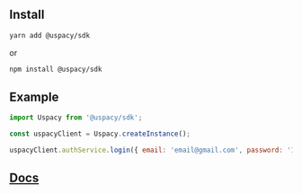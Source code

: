 ## Install

```sh
yarn add @uspacy/sdk
```

or

```sh
npm install @uspacy/sdk
```

## Example

```javascript
import Uspacy from '@uspacy/sdk';

const uspacyClient = Uspacy.createInstance();

uspacyClient.authService.login({ email: 'email@gmail.com', password: '12345678' });
```

## [Docs](https://uspacy.github.io/js-sdk)
